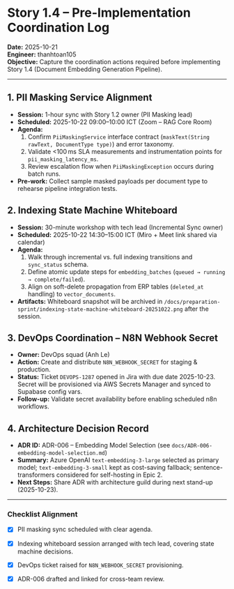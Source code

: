 # Story 1.4 – Pre-Implementation Coordination Log

**Date:** 2025-10-21  
**Engineer:** thanhtoan105  
**Objective:** Capture the coordination actions required before implementing Story 1.4 (Document Embedding Generation Pipeline).

---

## 1. PII Masking Service Alignment
- **Session:** 1-hour sync with Story 1.2 owner (PII Masking lead)
- **Scheduled:** 2025-10-22 09:00–10:00 ICT (Zoom – RAG Core Room)
- **Agenda:**
  1. Confirm `PiiMaskingService` interface contract (`maskText(String rawText, DocumentType type)`) and error taxonomy.
  2. Validate <100 ms SLA measurements and instrumentation points for `pii_masking_latency_ms`.
  3. Review escalation flow when `PiiMaskingException` occurs during batch runs.
- **Pre-work:** Collect sample masked payloads per document type to rehearse pipeline integration tests.

## 2. Indexing State Machine Whiteboard
- **Session:** 30-minute workshop with tech lead (Incremental Sync owner)
- **Scheduled:** 2025-10-22 14:30–15:00 ICT (Miro + Meet link shared via calendar)
- **Agenda:**
  1. Walk through incremental vs. full indexing transitions and `sync_status` schema.
  2. Define atomic update steps for `embedding_batches` (`queued → running → complete/failed`).
  3. Align on soft-delete propagation from ERP tables (`deleted_at` handling) to `vector_documents`.
- **Artifacts:** Whiteboard snapshot will be archived in `/docs/preparation-sprint/indexing-state-machine-whiteboard-20251022.png` after the session.

## 3. DevOps Coordination – N8N Webhook Secret
- **Owner:** DevOps squad (Anh Le)
- **Action:** Create and distribute `N8N_WEBHOOK_SECRET` for staging & production.
- **Status:** Ticket `DEVOPS-1287` opened in Jira with due date 2025-10-23. Secret will be provisioned via AWS Secrets Manager and synced to Supabase config vars.
- **Follow-up:** Validate secret availability before enabling scheduled n8n workflows.

## 4. Architecture Decision Record
- **ADR ID:** ADR-006 – Embedding Model Selection (see `docs/ADR-006-embedding-model-selection.md`)
- **Summary:** Azure OpenAI `text-embedding-3-large` selected as primary model; `text-embedding-3-small` kept as cost-saving fallback; sentence-transformers considered for self-hosting in Epic 2.
- **Next Steps:** Share ADR with architecture guild during next stand-up (2025-10-23).

---

### Checklist Alignment
- [x] PII masking sync scheduled with clear agenda.
- [x] Indexing whiteboard session arranged with tech lead, covering state machine decisions.
- [x] DevOps ticket raised for `N8N_WEBHOOK_SECRET` provisioning.
- [x] ADR-006 drafted and linked for cross-team review.

